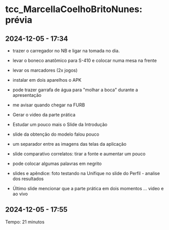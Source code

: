 # tcc_MarcellaCoelhoBritoNunes: prévia

## 2024-12-05 - 17:34

- trazer o carregador no NB e ligar na tomada no dia.  
- levar o boneco anatômico para S-410 e colocar numa mesa na frente
- levar os marcadores (2x jogos)
- instalar em dois aparelhos o APK
- pode trazer garrafa de água para "molhar a boca" durante a apresentação
- me avisar quando chegar na FURB

- Gerar o video da parte prática

- Estudar um pouco mais o Slide da Introdução
- slide da obtenção do modelo falou pouco
- um separador entre as imagens das telas da aplicação
- slide comparativo correlatos: tirar a fonte e aumentar um pouco
- pode colocar algumas palavras em negrito

- slides e apêndice: foto testando na Unifique
    no slide do Perfil - analise dos resultados

- Último slide mencionar que a parte prática em dois momentos ... video e ao vivo

## 2024-12-05 - 17:55

Tempo: 21 minutos  
